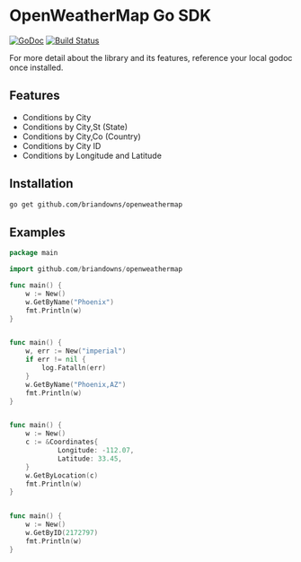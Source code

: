 # OpenWeatherMap Go SDK

[![GoDoc](https://godoc.org/github.com/briandowns/openweathermap?status.svg)](https://godoc.org/github.com/briandowns/openweathermap) [![Build Status](https://travis-ci.org/briandowns/openweathermap.svg?branch=master)](https://travis-ci.org/briandowns/openweathermap)

For more detail about the library and its features, reference your local godoc once installed.

## Features 

- Conditions by City
- Conditions by City,St (State)
- Conditions by City,Co (Country)
- Conditions by City ID
- Conditions by Longitude and Latitude

## Installation

```bash
go get github.com/briandowns/openweathermap
```

## Examples

```Go
package main

import github.com/briandowns/openweathermap

func main() {
    w := New()
    w.GetByName("Phoenix")
    fmt.Println(w)
}
```
```bash
```

```Go
func main() {
    w, err := New("imperial")
    if err != nil {
        log.Fatalln(err)
    }
    w.GetByName("Phoenix,AZ")
    fmt.Println(w)
}
```
```bash
```

```Go
func main() {
    w := New()
    c := &Coordinates{
    		Longitude: -112.07,
    		Latitude: 33.45,
    }
    w.GetByLocation(c)
    fmt.Println(w)
}
```
```bash
```

```Go
func main() {
    w := New()
    w.GetByID(2172797)
    fmt.Println(w)
}
```
```bash
```